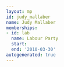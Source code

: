 ```yaml
---
layout: mp
id: judy_mallaber
name: Judy Mallaber
memberships:
- id: lab
  name: Labour Party
  start: 
  end: '2010-03-30'
autogenerated: true
---
```

